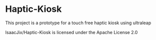 # Haptic-Kiosk
This project is a prototype for a touch free haptic kiosk using ultraleap

IsaacJix/Haptic-Kiosk is licensed under the Apache License 2.0
